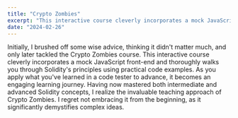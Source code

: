 ```yaml
---
title: "Crypto Zombies"
excerpt: "This interactive course cleverly incorporates a mock JavaScript front-end and thoroughly walks you through Solidity's principles using practical code examples."
date: "2024-02-26"
---
```


Initially, I brushed off some wise advice, thinking it didn't matter much, and only later tackled the Crypto Zombies course. This interactive course cleverly incorporates a mock JavaScript front-end and thoroughly walks you through Solidity's principles using practical code examples. As you apply what you've learned in a code tester to advance, it becomes an engaging learning journey. Having now mastered both intermediate and advanced Solidity concepts, I realize the invaluable teaching approach of Crypto Zombies. I regret not embracing it from the beginning, as it significantly demystifies complex ideas.